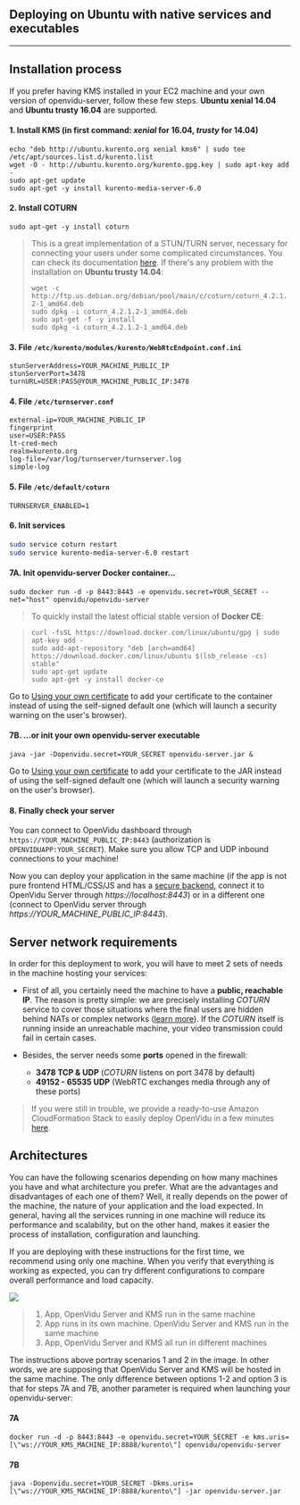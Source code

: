 <h2 id="section-title">Deploying on Ubuntu with native services and executables</h2>
<hr>

## Installation process

If you prefer having KMS installed in your EC2 machine and your own version of openvidu-server, follow these few steps. **Ubuntu xenial 14.04** and **Ubuntu trusty 16.04** are supported.

#### 1. Install KMS (in first command: ***xenial*** for 16.04, ***trusty*** for 14.04)
```console
echo "deb http://ubuntu.kurento.org xenial kms6" | sudo tee /etc/apt/sources.list.d/kurento.list
wget -O - http://ubuntu.kurento.org/kurento.gpg.key | sudo apt-key add -
sudo apt-get update
sudo apt-get -y install kurento-media-server-6.0
```

#### 2. Install COTURN
```console
sudo apt-get -y install coturn
```
> This is a great implementation of a STUN/TURN server, necessary for connecting your users under some complicated circumstances. You can check its documentation [here](https://github.com/coturn/coturn).
> If there's any problem with the installation on **Ubuntu trusty 14.04**:
>
> `wget -c http://ftp.us.debian.org/debian/pool/main/c/coturn/coturn_4.2.1.2-1_amd64.deb`</br>
> `sudo dpkg -i coturn_4.2.1.2-1_amd64.deb`</br>
> `sudo apt-get -f -y install`</br>
> `sudo dpkg -i coturn_4.2.1.2-1_amd64.deb`</br>

#### 3. File `/etc/kurento/modules/kurento/WebRtcEndpoint.conf.ini`
```console
stunServerAddress=YOUR_MACHINE_PUBLIC_IP
stunServerPort=3478
turnURL=USER:PASS@YOUR_MACHINE_PUBLIC_IP:3478
```

#### 4. File `/etc/turnserver.conf`
```console
external-ip=YOUR_MACHINE_PUBLIC_IP
fingerprint
user=USER:PASS
lt-cred-mech
realm=kurento.org
log-file=/var/log/turnserver/turnserver.log
simple-log
```

#### 5. File `/etc/default/coturn`
```
TURNSERVER_ENABLED=1
```

#### 6. Init services
```bash
sudo service coturn restart
sudo service kurento-media-server-6.0 restart
```

#### 7A. Init openvidu-server Docker container...
```console
sudo docker run -d -p 8443:8443 -e openvidu.secret=YOUR_SECRET --net="host" openvidu/openvidu-server
```

> To quickly install the latest official stable version of **Docker CE**:

> 
> `curl -fsSL https://download.docker.com/linux/ubuntu/gpg | sudo apt-key add -`</br>
> `sudo add-apt-repository "deb [arch=amd64] https://download.docker.com/linux/ubuntu $(lsb_release -cs) stable"`</br>
> `sudo apt-get update`</br>
> `sudo apt-get -y install docker-ce`</br>
>

Go to [Using your own certificate](/deployment/custom-certificate#for-the-docker-container-of-openvidu-server) to add your certificate to the container instead of using the self-signed default one (which will launch a security warning on the user's browser).

#### 7B. ...or init your own openvidu-server executable

```console
java -jar -Dopenvidu.secret=YOUR_SECRET openvidu-server.jar &
```
Go to [Using your own certificate](/deployment/custom-certificate#for-a-jar-binary-of-openvidu-server) to add your certificate to the JAR instead of using the self-signed default one (which will launch a security warning on the user's browser).

#### 8. Finally check your server

You can connect to OpenVidu dashboard through `https://YOUR_MACHINE_PUBLIC_IP:8443` (authorization is `OPENVIDUAPP:YOUR_SECRET`). Make sure you allow TCP and UDP inbound connections to your machine!

Now you can deploy your application in the same machine (if the app is not pure frontend HTML/CSS/JS and has a [secure backend](/home/#securization), connect it to OpenVidu Server through _https://localhost:8443_) or in a different one (connect to OpenVidu server through _https://YOUR_MACHINE_PUBLIC_IP:8443_).


## Server network requirements

In order for this deployment to work, you will have to meet 2 sets of needs in the machine hosting your services:
  
  - First of all, you certainly need the machine to have a **public, reachable IP**. The reason is pretty simple: we are precisely installing _COTURN_ service to cover those situations where the final users are hidden behind NATs or complex networks ([learn more](/troubleshooting#7-what-are-stun-and-turn-servers-and-why-do-i-need-them)). If the _COTURN_ itself is running inside an unreachable machine, your video transmission could fail in certain cases.

  - Besides, the server needs some **ports** opened in the firewall:

      - **3478 TCP & UDP** (_COTURN_ listens on port 3478 by default)
      - **49152 - 65535 UDP** (WebRTC exchanges media through any of these ports)
  
  > If you were still in trouble, we provide a ready-to-use Amazon CloudFormation Stack to easily deploy OpenVidu in a few minutes [here](/deployment/deploying-aws/#deploying-openvidu-server-on-aws-with-cloud-formation).

## Architectures

You can have the following scenarios depending on how many machines you have and what architecture you prefer. What are the advantages and disadvantages of each one of them? Well, it really depends on the power of the machine, the nature of your application and the load expected. In general, having all the services running in one machine will reduce its performance and scalability, but on the other hand, makes it easier the process of installation, configuration and launching.

If you are deploying with these instructions for the first time, we recommend using only one machine. When you verify that everything is working as expected, you can try different configurations to compare overall performance and load capacity.

<div id="deploy-arch-row" class="row">
  <div class="col-md-8">
    <img class="img-responsive" src="/img/docs/deployment/app-ovserver-kms-final.png">
  </div>
  <div id="deploy-arch-desc" class="col-md-4">
  <blockquote>
    <ol>
      <li>App, OpenVidu Server and KMS run in the same machine</li>
      <li>App runs in its own machine. OpenVidu Server and KMS run in the same machine</li>
      <li>App, OpenVidu Server and KMS all run in different machines</li>
    </ol>
    </blockquote>
  </div>
</div>

The instructions above portray scenarios 1 and 2 in the image. In other words, we are supposing that OpenVidu Server and KMS will be hosted in the same machine. The only difference between options 1-2 and option 3 is that for steps 7A and 7B, another parameter is required when launching your openvidu-server:

#### 7A

```console
docker run -d -p 8443:8443 -e openvidu.secret=YOUR_SECRET -e kms.uris=[\"ws://YOUR_KMS_MACHINE_IP:8888/kurento\"] openvidu/openvidu-server
```

#### 7B

```console
java -Dopenvidu.secret=YOUR_SECRET -Dkms.uris=[\"ws://YOUR_KMS_MACHINE_IP:8888/kurento\"] -jar openvidu-server.jar
```
